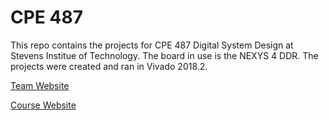 # CPE 487

This repo contains the projects for CPE 487 Digital System Design at Stevens Institue of Technology. The board in use is the NEXYS 4 DDR. The projects were created and ran in Vivado 2018.2.

[Team Website](https://sites.google.com/view/dsdgroup1/home)

[Course Website](https://sites.google.com/view/ece487/home)
